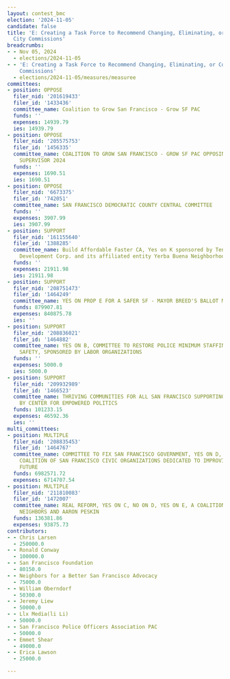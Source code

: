 ```yaml
---
layout: contest_bmc
election: '2024-11-05'
candidate: false
title: 'E: Creating a Task Force to Recommend Changing, Eliminating, or Combining
  City Commissions'
breadcrumbs:
- - Nov 05, 2024
  - elections/2024-11-05
- - 'E: Creating a Task Force to Recommend Changing, Eliminating, or Combining City
    Commissions'
  - elections/2024-11-05/measures/measuree
committees:
- position: OPPOSE
  filer_nid: '201619433'
  filer_id: '1433436'
  committee_name: Coalition to Grow San Francisco - Grow SF PAC
  funds: ''
  expenses: 14939.79
  ies: 14939.79
- position: OPPOSE
  filer_nid: '205575753'
  filer_id: '1456335'
  committee_name: COALITION TO GROW SAN FRANCISCO - GROW SF PAC OPPOSING PRESTON FOR
    SUPERVISOR 2024
  funds: ''
  expenses: 1690.51
  ies: 1690.51
- position: OPPOSE
  filer_nid: '6673375'
  filer_id: '742051'
  committee_name: SAN FRANCISCO DEMOCRATIC COUNTY CENTRAL COMMITTEE
  funds: ''
  expenses: 3907.99
  ies: 3907.99
- position: SUPPORT
  filer_nid: '161155640'
  filer_id: '1388285'
  committee_name: Build Affordable Faster CA, Yes on K sponsored by Tenants and Owners
    Development Corp. and its affiliated entity Yerba Buena Neighborhood Consortium
  funds: ''
  expenses: 21911.98
  ies: 21911.98
- position: SUPPORT
  filer_nid: '208751473'
  filer_id: '1464249'
  committee_name: YES ON PROP E FOR A SAFER SF - MAYOR BREED'S BALLOT MEASURE COMMITTEE
  funds: 879907.81
  expenses: 840875.78
  ies: ''
- position: SUPPORT
  filer_nid: '208836021'
  filer_id: '1464882'
  committee_name: YES ON B, COMMITTEE TO RESTORE POLICE MINIMUM STAFFING AND PUBLIC
    SAFETY, SPONSORED BY LABOR ORGANIZATIONS
  funds: ''
  expenses: 5000.0
  ies: 5000.0
- position: SUPPORT
  filer_nid: '209932989'
  filer_id: '1466523'
  committee_name: THRIVING COMMUNITIES FOR ALL SAN FRANCISCO SUPPORTING PROP E, SPONSORED
    BY CENTER FOR EMPOWERED POLITICS
  funds: 101233.15
  expenses: 46592.36
  ies: ''
multi_committees:
- position: MULTIPLE
  filer_nid: '208835453'
  filer_id: '1464767'
  committee_name: COMMITTEE TO FIX SAN FRANCISCO GOVERNMENT, YES ON D, NO ON E, A
    COALITION OF SAN FRANCISCO CIVIC ORGANIZATIONS DEDICATED TO IMPROVING THE CITY'S
    FUTURE
  funds: 6982571.72
  expenses: 6714707.54
- position: MULTIPLE
  filer_nid: '211810083'
  filer_id: '1472007'
  committee_name: REAL REFORM, YES ON C, NO ON D, YES ON E, A COALITION OF SMALL BUSINESSES,
    NEIGHBORS AND AARON PESKIN
  funds: 136381.86
  expenses: 93875.73
contributors:
- - Chris Larsen
  - 250000.0
- - Ronald Conway
  - 100000.0
- - San Francisco Foundation
  - 80150.0
- - Neighbors for a Better San Francisco Advocacy
  - 75000.0
- - William Oberndorf
  - 50300.0
- - Jeremy Liew
  - 50000.0
- - Llx Media(li Li)
  - 50000.0
- - San Francisco Police Officers Association PAC
  - 50000.0
- - Emmet Shear
  - 49000.0
- - Erica Lawson
  - 25000.0

---
```


